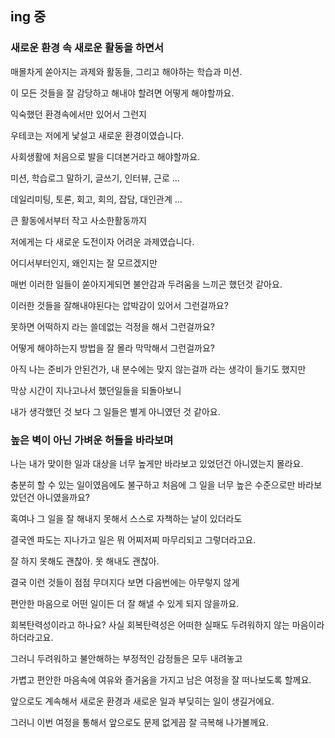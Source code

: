 ## ing 중

### 새로운 환경 속 새로운 활동을 하면서

매몰차게 쏟아지는 과제와 활동들, 그리고 해야하는 학습과 미션.

이 모든 것들을 잘 감당하고 해내야 할려면 어떻게 해야할까요.

익숙했던 환경속에서만 있어서 그런지

우테코는 저에게 낯설고 새로운 환경이였습니다.

사회생활에 처음으로 발을 디뎌본거라고 해야할까요.

미션, 학습로그 말하기, 글쓰기, 인터뷰, 근로 ...

데일리미팅, 토론, 회고, 회의, 잡담, 대인관계 ...

큰 활동에서부터 작고 사소한활동까지

저에게는 다 새로운 도전이자 어려운 과제였습니다.

어디서부터인지, 왜인지는 잘 모르겠지만

매번 이러한 일들이 쏟아지게되면 불안감과 두려움을 느끼곤 했던것 같아요.

이러한 것들을 잘해내야된다는 압박감이 있어서 그런걸까요?

못하면 어떡하지 라는 쓸데없는 걱정을 해서 그런걸까요?

어떻게 해야하는지 방법을 잘 몰라 막막해서 그런걸까요?

아직 나는 준비가 안된건가, 내 분수에는 맞지 않는걸까 라는 생각이 들기도 했지만

막상 시간이 지나고나서 했던일들을 되돌아보니

내가 생각했던 것 보다 그 일들은 별게 아니였던 것 같아요.

### 높은 벽이 아닌 가벼운 허들을 바라보며

나는 내가 맞이한 일과 대상을 너무 높게만 바라보고 있었던건 아니였는지 몰라요.

충분히 할 수 있는 일이였음에도 불구하고 처음에 그 일을 너무 높은 수준으로만 바라보았던건 아니였을까요?

혹여나 그 일을 잘 해내지 못해서 스스로 자책하는 날이 있더라도

결국엔 파도는 지나가고 일은 뭐 어찌저찌 마무리되고 그렇더라고요.

잘 하지 못해도 괜찮아. 못 해내도 괜찮아.

결국 이런 것들이 점점 무뎌지다 보면 다음번에는 아무렇지 않게

편안한 마음으로 어떤 일이든 더 잘 해낼 수 있게 되지 않을까요.

회복탄력성이라고 하나요? 사실 회복탄력성은 어떠한 실패도 두려워하지 않는 마음이라 하더라고요.

그러니 두려워하고 불안해하는 부정적인 감정들은 모두 내려놓고

가볍고 편안한 마음속에 여유와 즐거움을 가지고 남은 여정을 잘 떠나보도록 할께요.

앞으로도 계속해서 새로운 환경과 새로운 일과 부딪히는 일이 생길거에요.

그러니 이번 여정을 통해서 앞으로도 문제 없게끔 잘 극복해 나가볼께요.